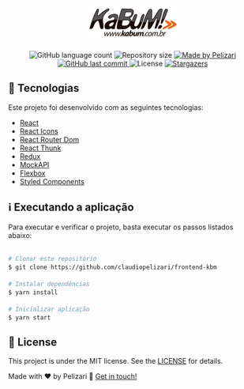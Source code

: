 
<h1 align="center">
    <img alt="Frontend - KBM" title="Frontend - KBM" src="src/images/logo-kabum-black.png" width="184px" />
</h1>


<p align="center">
  <img alt="GitHub language count" src="https://img.shields.io/github/languages/count/claudiopelizari/frontend-kbm?color=%2304D361">

  <img alt="Repository size" src="https://img.shields.io/github/repo-size/claudiopelizari/frontend-kbm">
	
  <a href="https://www.linkedin.com/in/pelizari/">
    <img alt="Made by Pelizari" src="https://img.shields.io/badge/made%20by-Pelizari-%2304D361">
  </a>

  <a href="https://github.com/claudiopelizari/frontend-kbm/commits/master">
    <img alt="GitHub last commit" src="https://img.shields.io/github/last-commit/claudiopelizari/frontend-kbm">
  </a>

  <img alt="License" src="https://img.shields.io/badge/license-MIT-brightgreen">
   <a href="https://github.com/claudiopelizari/frontend-kbm/stargazers">
    <img alt="Stargazers" src="https://img.shields.io/github/stars/claudiopelizari/frontend-kbm?style=social">
  </a>
</p>


## :rocket: Tecnologias

Este projeto foi desenvolvido com as seguintes tecnologias:

- [React][reactjs]
- [React Icons][react-icons]
- [React Router Dom][rrd]
- [React Thunk][rt]
- [Redux][redux]
- [MockAPI][mock]
- [Flexbox][flexbox]
- [Styled Components][stylecomponents]

## :information_source: Executando a aplicação

Para executar e verificar o projeto, basta executar os passos listados abaixo:

```bash

# Clonar este repositório
$ git clone https://github.com/claudiopelizari/frontend-kbm

# Instalar dependências
$ yarn install

# Inicializar aplicação
$ yarn start
```


## :memo: License

This project is under the MIT license. See the [LICENSE](LICENSE.md) for details.


Made with ♥ by Pelizari :wave: [Get in touch!](https://www.linkedin.com/in/pelizari/)

[reactjs]: https://reactjs.org
[react-icons]: https://react-icons.github.io/react-icons/
[rrd]: https://reactrouter.com/web/guides/quick-start
[rt]: https://github.com/reduxjs/redux-thunk
[redux]: https://redux.js.org/
[mock]: https://www.mockapi.io
[flexbox]: https://flexbox.help/
[stylecomponents]: https://styled-components.com/
[yarn]: https://yarnpkg.com/
[vs]: https://code.visualstudio.com/
[vceditconfig]: https://marketplace.visualstudio.com/items?itemName=EditorConfig.EditorConfig
[vceslint]: https://marketplace.visualstudio.com/items?itemName=dbaeumer.vscode-eslint
[prettier]: https://marketplace.visualstudio.com/items?itemName=esbenp.prettier-vscode
